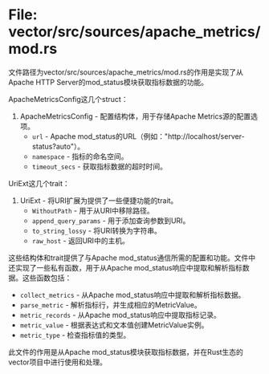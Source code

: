 # File: vector/src/sources/apache_metrics/mod.rs

文件路径为vector/src/sources/apache_metrics/mod.rs的作用是实现了从Apache HTTP Server的mod_status模块获取指标数据的功能。

ApacheMetricsConfig这几个struct：
1. ApacheMetricsConfig - 配置结构体，用于存储Apache Metrics源的配置选项。
   - `url` - Apache mod_status的URL（例如："http://localhost/server-status?auto"）。
   - `namespace` - 指标的命名空间。
   - `timeout_secs` - 获取指标数据的超时时间。

UriExt这几个trait：
1. UriExt - 将URI扩展为提供了一些便捷功能的trait。
   - `WithoutPath` - 用于从URI中移除路径。
   - `append_query_params` - 用于添加查询参数到URI。
   - `to_string_lossy` - 将URI转换为字符串。
   - `raw_host` - 返回URI中的主机。

这些结构体和trait提供了与Apache mod_status通信所需的配置和功能。文件中还实现了一些私有函数，用于从Apache mod_status响应中提取和解析指标数据。这些函数包括：
- `collect_metrics` - 从Apache mod_status响应中提取和解析指标数据。
- `parse_metric` - 解析指标行，并生成相应的MetricValue。
- `metric_records` - 从Apache mod_status响应中提取指标记录。
- `metric_value` - 根据表达式和文本值创建MetricValue实例。
- `metric_type` - 检查指标值的类型。

此文件的作用是从Apache mod_status模块获取指标数据，并在Rust生态的vector项目中进行使用和处理。


